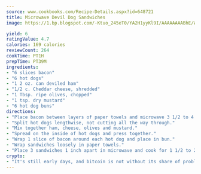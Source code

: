 ```yaml
---
source: www.cookbooks.com/Recipe-Details.aspx?id=648721
title: Microwave Devil Dog Sandwiches
image: https://1.bp.blogspot.com/-Ktuo_245eT0/YA2H1yyKl9I/AAAAAAAABhE/WMoqSq2tWOcgMkPaLYZ-49h8pVDUUwFCQCLcBGAsYHQ/s307/5.png

yield: 6
ratingValue: 4.7
calories: 169 calories
reviewCount: 264
cookTime: PT1H
prepTime: PT39M
ingredients:
- "6 slices bacon"
- "6 hot dogs"
- "1 2 oz. can deviled ham"
- "1/2 c. Cheddar cheese, shredded"
- "1 Tbsp. ripe olives, chopped"
- "1 tsp. dry mustard"
- "6 hot dog buns"
directions:
- "Place bacon between layers of paper towels and microwave 3 1/2 to 4 minutes."
- "Split hot dogs lengthwise, not cutting all the way through."
- "Mix together ham, cheese, olives and mustard."
- "Spread on the inside of hot dogs and press together."
- "Wrap 1 slice of bacon around each hot dog and place in bun."
- "Wrap sandwiches loosely in paper towels."
- "Place 3 sandwiches 1 inch apart in microwave and cook for 1 1/2 to 2 minutes."
crypto:
- "It's still early days, and bitcoin is not without its share of problems."
---
```

